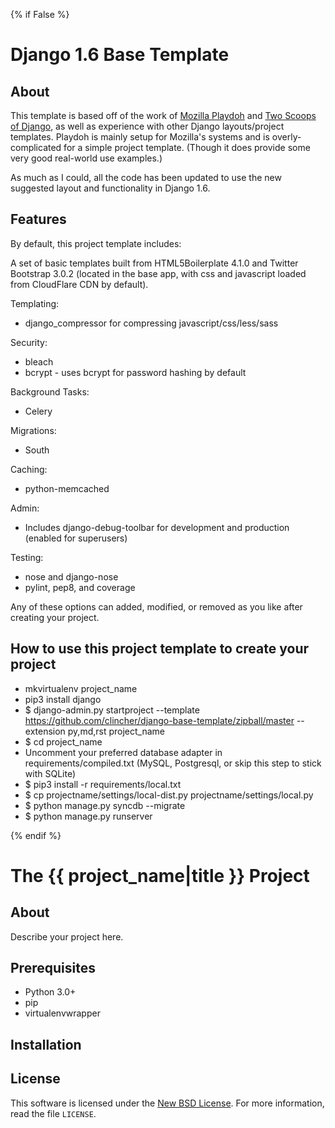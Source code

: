{% if False %}
# Django 1.6 Base Template #

## About ##

This template is based off of the work of [Mozilla Playdoh][playdoh] and
[Two Scoops of Django][twoscoops], as well as experience with other Django
layouts/project templates. Playdoh is mainly setup for Mozilla's systems and is
overly-complicated for a simple project template. (Though it does provide some
very good real-world use examples.)

As much as I could, all the code has been updated to use the new suggested layout
and functionality in Django 1.6.

[playdoh]: https://github.com/mozilla/playdoh
[twoscoops]: https://github.com/twoscoops/django-twoscoops-project

## Features ##

By default, this project template includes:

A set of basic templates built from HTML5Boilerplate 4.1.0 and Twitter Bootstrap 3.0.2 (located in the
base app, with css and javascript loaded from CloudFlare CDN by default).

Templating:

- django_compressor for compressing javascript/css/less/sass

Security:

- bleach
- bcrypt - uses bcrypt for password hashing by default

Background Tasks:

- Celery

Migrations:

- South

Caching:

- python-memcached

Admin:

- Includes django-debug-toolbar for development and production (enabled for superusers)

Testing:

- nose and django-nose
- pylint, pep8, and coverage

Any of these options can added, modified, or removed as you like after creating your project.

## How to use this project template to create your project ##

- mkvirtualenv project_name
- pip3 install django
- $ django-admin.py startproject --template https://github.com/clincher/django-base-template/zipball/master --extension py,md,rst project_name
- $ cd project_name
- Uncomment your preferred database adapter in requirements/compiled.txt (MySQL, Postgresql, or skip this step to stick with SQLite)
- $ pip3 install -r requirements/local.txt
- $ cp projectname/settings/local-dist.py projectname/settings/local.py
- $ python manage.py syncdb --migrate
- $ python manage.py runserver

{% endif %}
# The {{ project_name|title }} Project #

## About ##

Describe your project here.

## Prerequisites ##

- Python 3.0+
- pip
- virtualenvwrapper

## Installation ##

License
-------
This software is licensed under the [New BSD License][BSD]. For more
information, read the file ``LICENSE``.

[BSD]: http://opensource.org/licenses/BSD-3-Clause
